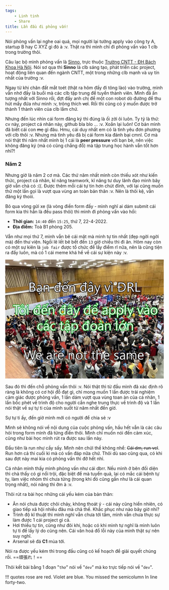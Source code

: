 ```yaml
---
tags:
    - Linh tinh
    - Share
title: Lần đầu đi phỏng vấn!
---
```


Nói phỏng vấn lại nghe oai quá, mọi người lại tưởng apply vào công ty A, startup B hay C XYZ gì đó à :v. Thật ra thì mình chỉ đi phỏng vấn vào 1 clb trong trường thôi. 

Câu lạc bộ mình phỏng vấn là [Sinno](http://sinno.soict.ai/), trực thuộc [Trường CNTT - ĐH Bách Khoa Hà Nội](https://soict.hust.edu.vn/). Nói sơ qua thì **Sinno** là clb sáng tạo, phát triển các project, hoạt động liên quan đến ngành CNTT, một trong những clb mạnh và uy tín nhất của trường :v. 

Ngay từ khi chân đất mắt toét (thật ra hôm đấy đi tông lào) vào trường, mình vẫn nhớ đấy là buổi mà các clb tập trung để tuyển thành viên. Mình đã ấn tượng nhất với Sinno rồi, đợt đấy anh chị để một con robot dò đường để thu hút mấy đứa như mình :v, trông thích ~~vcl~~. Rồi thì cũng có ý muốn được trở thành 1 thành viên của clb lắm chứ. 

Nhưng đến lúc nhìn cái form đăng ký thì đúng là ối zời ôi luôn. Ty tỷ là thứ: cv này, project cá nhân này, github bla blo ... :v.  Xoắn lại luôn! Cơ bản mình đã biết cái con ~~mẹ~~ gì đâu. Hmu, cái duy nhất em có là tình yêu đơn phương với clb thôi :v. Nhưng mà tình yêu đã bị cái form kia đánh bại cmnl. Cơ mà nói thật thì năm nhất mình bị 1 cái là **peer pressure** với bạn bè, nên việc không đăng ký (mà có cũng chẳng đỗ) mà tập trung học hành vẫn tốt hơn nhỉ?!

### Năm 2

Nhưng giờ là năm 2 cơ mà. Các thứ năm nhất mình còn thiếu xót như kiến thức, project cá nhân, kĩ năng teamwork, kĩ năng tư duy lãnh đạo mình bây giờ vẫn chả có :((. Được thêm mỗi cái tự tin hơn chút đỉnh, với lại cũng muốn thử một lần gọi là vượt qua vùng an toàn bản thân :v. Nên là thôi kệ, vẫn đăng ký thoiii. 

Bỏ qua vòng gửi xe (là vòng điền form đấy - mình nghĩ ai dám submit cái form kia thì hẳn là đều pass thôi) thì mình đi phỏng vấn vào hồi:

+ **Thời gian:** `14:40` đến `15:25`, thứ 7, 22-4-2022.
+ **Địa điểm:** Toà B1 phòng 205.

Vẫn như mọi thứ 7, mình vẫn bê cái mặt mà mình tự tin nhất (đẹp ngời ngời mà) đến thư viện. Ngồi lê lết bê bết đến `13` giờ chiều thì đi ăn. Hôm nay còn có một sự kiên là `job fair` được tổ chức để lấy điểm rl nữa, nên là cũng tiện ra đấy luôn, mà có 1 cái meme khá hề về cái sự kiện này :v. 

![](https://github.com/betty2310/everyday/blob/master/_pic/jobfair.png?raw=true)

Sau đó thì đến chỗ phỏng vấn thôi :v. 
Nói thật thì từ đầu mình đã xác định rõ ràng là không có cơ hội đỗ đạt gì, chỉ mong muốn 1 lần được trải nghiệm cảm giác được phỏng vấn, 1 lần dám vượt qua vùng toan àn của cá nhân, 1 lần  bốc phét về trình độ cho người cần nghe trung thực về trình độ và 1 lần nói thật về sự tự ti của mình suốt từ năm nhất đến giờ. 

Sự tự ti ấy, đến giờ mình mới có người để chia sẻ :v

Mình sẽ không nói về nội dung của cuộc phỏng vấn, hầu hết vẫn là các câu hỏi trong form mình đã từng điền thôi. Mình chỉ muốn nói đến cảm xúc, cũng như bài học mình rút ra được sau lần này.

Đầu tiên là run như cầy sấy. Mình nên chửi thề không nhể: ~~Cái dm, run vcl~~. Run hơn cả thi cuối kì mà có vấn đáp nữa chứ. Thôi dù sao cũng qua, có khi sau đợt này mai kia có phỏng vấn thì đỡ hết nhỉ.

Cá nhân mình thấy mình phỏng vấn như cái dbrr. Nếu mình ở bên đối diện thì chả thấy có gì nổi trội, đặc biệt để mà tuyển quả, lại có mắc cái bệnh tự ty, làm việc nhóm thì chưa từng (trong khi đó cũng gần như là cái quan trọng nhất), nói năng thì ỡm à :v. 

Thôi rút ra bài học những cái yếu kém của bản thân:

+ Ăn nói chưa được chôi chảy, không thoát ý - cái này cũng hiển nhiên, có giao tiếp xã hội nhiều đâu mà chả thế. Khắc phục như nào bây giờ nhỉ?
+ Trình độ kĩ thuật thì mình nghĩ vẫn chưa tới tầm, mình vẫn chưa thực sự làm được 1 cái project gì cả.
+ Hơi thiếu tự tin, cũng như đôi khi, hoặc có khi mình tự nghĩ là mình luôn tự ti để lấy lý do cũng nên. Cái văn hoá đổ lỗi này của mình thật sự nên suy nghĩ.
+ Arsenal sẽ đá **C1** mùa tới.

Nói ra được yếu kém thì trong đầu cũng có kế hoạch để giải quyết chúng rồi. ==頑張れ！==

Thôi kết bài bằng 1 đoạn "`thơ`" nói về "`dev`" mà ko trực tiếp nói về "`dev`".

!!! quotes
    rose are red. 
    Violet are blue.
    You missed the semicolumn
    In line forty-two. 